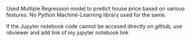 Used Multiple Regression model to predict house price based on various features. 
No Python Machine-Learning library used for the same.

If the Jupyter notebook code cannot be accesed directly on github, use nbviewer and add link of my jupyter notebook link
